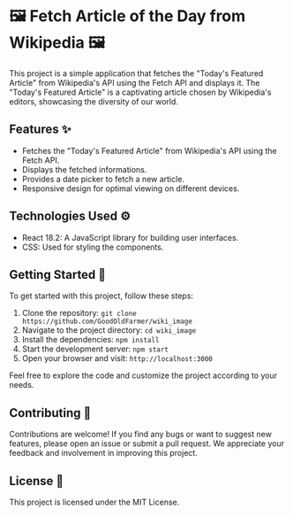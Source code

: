 # 🖼️ Fetch Article of the Day from Wikipedia 🖼️

This project is a simple application that fetches the "Today's Featured Article" from Wikipedia's API using the Fetch API and displays it. The "Today's Featured Article" is a captivating article chosen by Wikipedia's editors, showcasing the diversity of our world.

## Features ✨

- Fetches the "Today's Featured Article" from Wikipedia's API using the Fetch API.
- Displays the fetched informations.
- Provides a date picker to fetch a new article.
- Responsive design for optimal viewing on different devices.

## Technologies Used ⚙️

- React 18.2: A JavaScript library for building user interfaces.
- CSS: Used for styling the components.

## Getting Started 🚀

To get started with this project, follow these steps:

1. Clone the repository: `git clone https://github.com/GoodOldFarmer/wiki_image`
2. Navigate to the project directory: `cd wiki_image`
3. Install the dependencies: `npm install`
4. Start the development server: `npm start`
5. Open your browser and visit: `http://localhost:3000`

Feel free to explore the code and customize the project according to your needs.

## Contributing 🤝

Contributions are welcome! If you find any bugs or want to suggest new features, please open an issue or submit a pull request. We appreciate your feedback and involvement in improving this project.

## License 📜

This project is licensed under the MIT License.





